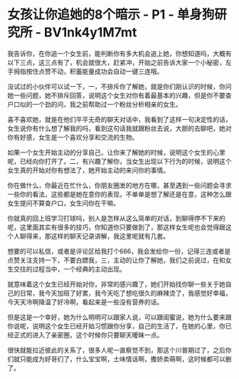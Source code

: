 # 女孩让你追她的8个暗示 - P1 - 单身狗研究所 - BV1nk4y1M7mt

我告诉你，在你追一个女生前，能判断你有多大机会追上她，你想知道吗，大概有以下三点，这三点有了，机会就很大，赶紧冲，开始之前告诉大家一个小秘密，左手拇指按住点赞不动，积蓄能量成功会自动一键三连哦。

没试过的小伙伴可以试一下，一，不排斥你了解她，就是你们刚认识的时候，你问她一些问题，她不排斥回答，说明这个女生对你有着最基本的兴趣，但是你不要查户口似的一个劲的问，我之前帮助过一个粉丝分析相亲的女生。

喜不喜欢她，就是在他们平平无奇的聊天对话中，我看到了这样一句决定性的话，女生说你有什么想了解我的吗，看到这句话我就跟粉丝去说，大胆的去聊吧，她对你有好感，女生是一个喜欢分享和交流的生物。

如果一个女生开始主动的分享自己，让你来了解她的时候，说明这个女生的心里呢，已经向你打开了，二，有兴趣了解你，当女生出现以下行为的时候，说明这个女生真的开始对你有想法了，她开始主动的来问你的事情。

你在做什么，你最近在忙什么，你朋友圈发的地方在哪，甚至遇到一些问题会寻求一些你的看法，这些都是她在意你的表现，不单单是想了解还是在意，这种怎么跟女生提问不算查户口，女生问你在干嘛。

你就真的回上班学习打球吗，别人是怎样从这么简单的对话，到聊得停不下来的呢，这里面其实有很多的技巧，你知道你只要做到了，那这样女生呢也会觉得跟这个人聊得来，那这样的聊天记录讲解，我这里呢就有几套。

想要的可以私信，或者是评论区给我打个666，我会发给你一份，记得三连或者是点赞关注支持一下，不要白嫖我，三，主动的让你了解她，我们之前说过，在和女生交往的过程当中，一个经典的主动出现。

就意味着这个女生已经开始对你，非常的感兴趣了，她们开始找你聊一些关于她自己的日常，我今天加班了好累，我今天吃了想吃很久的麻辣烫了，我感觉好幸福，今天天冷啊降温了好冷啊，看起来是一些没有营养的话。

但是这是一个幸好，她为什么明明可以跟家人说，可以跟闺蜜说，她为什么要来跟你说呢，说明这个女生已经开始习惯跟你分享，自己的生活了，在她的心里，你已经正式的进入了亲密圈，这个时候你只要聊天暧昧一点。

很快就能拉近彼此的关系了，很多人呢一直察觉不到，那这个川普期过了，之后你们就只能成为好哥们了，什么宝宝啊，土味情话啊，撒娇卖萌啊，这时候都可以删了。

